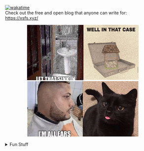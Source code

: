 [![wakatime](https://wakatime.com/badge/user/604ea863-2306-4cbd-95b6-d2dbf642c915.svg?style=for-the-badge)](https://wakatime.com/@the_wright_jamie)  
Check out the free and open blog that anyone can write for: <https://xsfs.xyz/>

<div align="center"><p float="middle"><img src="memes/sink.jpg" height="180px"><img src="memes/well.jpg" height="180px"><img src="memes/ears.png" height="180px"><img src="memes/chat_noir.jpeg" height="180px"></p></div>

<details>
<summary> Fun Stuff </summary>

<h3> Hello 👋 and welcome to my profile! Here's some interesting stuff about what's going on </h3>

<div>
<h3> Profile Hits </h3>
<img src="https://hits.seeyoufarm.com/api/count/incr/badge.svg?url=https%3A%2F%2Fgithub.com%2Fthe-wright-jamie1212%2Fhit-counter">
</div>
  
<h3> Profile Stats </h3>
<picture>
<source 
  srcset="https://github-readme-stats.vercel.app/api?username=the-wright-jamie&show_icons=true&theme=dark&count_private=true"
  media="(prefers-color-scheme: dark)"
/>
<source
  srcset="https://github-readme-stats.vercel.app/api?username=the-wright-jamie&show_icons=true&count_private=true"
  media="(prefers-color-scheme: light), (prefers-color-scheme: no-preference)"
/>
<img src="https://github-readme-stats.vercel.app/api?username=the-wright-jamie&show_icons=true&count_private=true" />
</picture>

<h3> Commit Streak </h3>
<picture>
<source 
  srcset="https://github-readme-streak-stats.herokuapp.com/?user=the-wright-jamie&theme=dark"
  media="(prefers-color-scheme: dark)"
/>
<source
  srcset="https://github-readme-streak-stats.herokuapp.com/?user=the-wright-jamie"
  media="(prefers-color-scheme: light), (prefers-color-scheme: no-preference)"
/>
<img src="https://github-readme-streak-stats.herokuapp.com/?user=the-wright-jamie&theme=dark" />
</picture>

<h3> Badges </h3>

<h4> Development (& other) Machines </h4>
<div>
<img src="https://img.shields.io/badge/Cobalt-Custom_Build-3982CE?style=for-the-badge&logo=Prisma&logoColor=white"> <img src="https://img.shields.io/badge/Windows_11-0078d4?style=for-the-badge&logo=windows-11&logoColor=white"> <img src="https://img.shields.io/badge/Ryzen_9_3900X-ED1C24?style=for-the-badge&logo=amd&logoColor=white"> <img src="https://img.shields.io/badge/NVIDIA-RTX3070_FE-76B900?style=for-the-badge&logo=nvidia&logoColor=white">
</div>
<div>
<img src="https://img.shields.io/badge/Apple-MacBook_Pro_2021-333333?style=for-the-badge&logo=apple&logoColor=white">
</div>
<div>
<img src="https://img.shields.io/badge/Steam_Deck-000000?style=for-the-badge&logo=steam&logoColor=white">
</div>

<h4> Languages & Frameworks </h4>

<img src="https://img.shields.io/badge/Android-3DDC84?style=for-the-badge&logo=android&logoColor=white">
<img src="https://img.shields.io/badge/Kotlin-0095D5?&style=for-the-badge&logo=kotlin&logoColor=white">
<img src="https://img.shields.io/badge/Angular-DD0031?style=for-the-badge&logo=angular&logoColor=white">
<img src="https://img.shields.io/badge/TypeScript-007ACC?style=for-the-badge&logo=typescript&logoColor=white">
<img src="https://img.shields.io/badge/Node.js-339933?style=for-the-badge&logo=nodedotjs&logoColor=white">
<img src="https://img.shields.io/badge/PostgreSQL-316192?style=for-the-badge&logo=postgresql&logoColor=white">
<img src="https://img.shields.io/badge/C%23-239120?style=for-the-badge&logo=c-sharp&logoColor=white"> 
<img src="https://img.shields.io/badge/HTML5-E34F26?style=for-the-badge&logo=html5&logoColor=white"> 
<img src="https://img.shields.io/badge/Python-FFD43B?style=for-the-badge&logo=python&logoColor=blue"> 
<img src="https://img.shields.io/badge/Shell_Script-000?style=for-the-badge&logo=hyper&logoColor=white">

<br>

<div style="text-align: center;">
<a href="https://the-wright-jamie.dev/"> Check out my website for more info about me </a>
</div>

</details>
